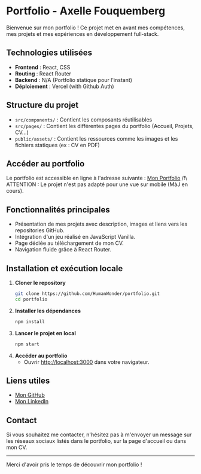 # Portfolio - Axelle Fouquemberg

Bienvenue sur mon portfolio ! Ce projet met en avant mes compétences, mes projets et mes expériences en développement full-stack.

## Technologies utilisées

- **Frontend** : React, CSS
- **Routing** : React Router
- **Backend** : N/A (Portfolio statique pour l'instant)
- **Déploiement** : Vercel (with Github Auth)

## Structure du projet

- `src/components/` : Contient les composants réutilisables
- `src/pages/` : Contient les différentes pages du portfolio (Accueil, Projets, CV...)
- `public/assets/` : Contient les ressources comme les images et les fichiers statiques (ex : CV en PDF)

## Accéder au portfolio

Le portfolio est accessible en ligne à l'adresse suivante : [Mon Portfolio](https://about-me-nine-red.vercel.app)
/!\ ATTENTION : Le projet n'est pas adapté pour une vue sur mobile (MàJ en cours).

## Fonctionnalités principales

- Présentation de mes projets avec description, images et liens vers les repositories GitHub.
- Intégration d'un jeu réalisé en JavaScript Vanilla.
- Page dédiée au téléchargement de mon CV.
- Navigation fluide grâce à React Router.

## Installation et exécution locale

1. **Cloner le repository**
   ```sh
   git clone https://github.com/HumanWonder/portfolio.git
   cd portfolio
   ```
2. **Installer les dépendances**
   ```sh
   npm install
   ```
3. **Lancer le projet en local**
   ```sh
   npm start
   ```
4. **Accéder au portfolio**
   - Ouvrir [http://localhost:3000](http://localhost:3000) dans votre navigateur.

## Liens utiles

- [Mon GitHub](https://github.com/HumanWonder)
- [Mon LinkedIn](https://www.linkedin.com/in/axelle-fouquemberg-33336327b/)

## Contact

Si vous souhaitez me contacter, n'hésitez pas à m'envoyer un message sur les réseaux sociaux listés dans le portfolio, sur la page d'accueil ou dans mon CV.

---

Merci d'avoir pris le temps de découvrir mon portfolio !

